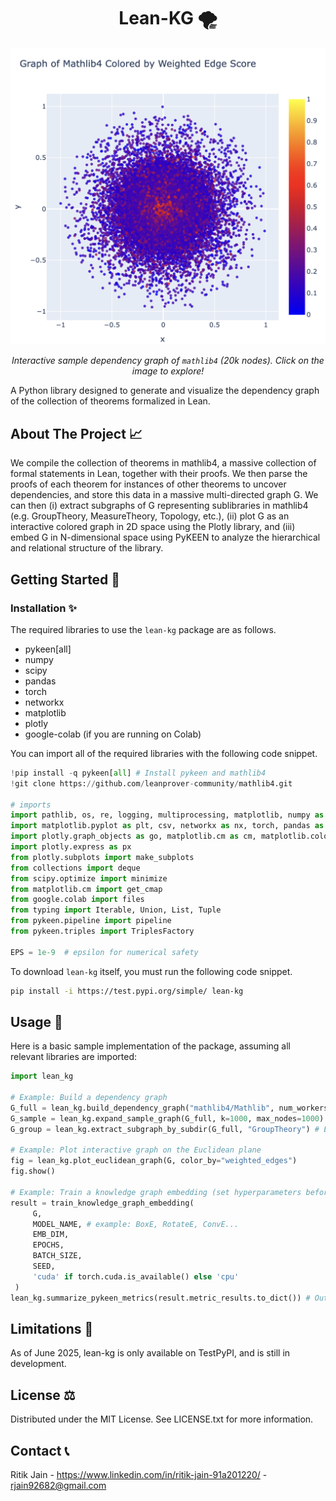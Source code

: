 <h1 align="center">Lean-KG 🌪️</h1>

<p align="center">
  <a href="https://rjain2470.github.io/lean-kg/lean-kg-demo.html">
    <img src="docs/lean-kg-demo.png"
         alt="Lean-KG demo graph"
         width="550">
  </a>
</p>

<p align="center">
  <em>Interactive sample dependency graph of <code>mathlib4</code> (20k nodes). Click on the image to explore!</em>
</p>


A Python library designed to generate and visualize the dependency graph of the collection of theorems formalized in Lean.

## About The Project 📈
We compile the collection of theorems in mathlib4, a massive collection of formal statements in Lean, together with their proofs. We then parse the proofs of each theorem for instances of other theorems to uncover dependencies, and store this data in a massive multi-directed graph G. We can then (i) extract subgraphs of G representing sublibraries in mathlib4 (e.g. GroupTheory, MeasureTheory, Topology, etc.), (ii) plot G as an interactive colored graph in 2D space using the Plotly library, and (iii) embed G in N-dimensional space using PyKEEN to analyze the hierarchical and relational structure of the library.

## Getting Started 🚀

### Installation ✨
The required libraries to use the <code>lean-kg</code> package are as follows.
- pykeen[all]
- numpy
- scipy
- pandas
- torch
- networkx
- matplotlib
- plotly
- google-colab (if you are running on Colab)

You can import all of the required libraries with the following code snippet.
```python
!pip install -q pykeen[all] # Install pykeen and mathlib4
!git clone https://github.com/leanprover-community/mathlib4.git

# imports
import pathlib, os, re, logging, multiprocessing, matplotlib, numpy as np, random
import matplotlib.pyplot as plt, csv, networkx as nx, torch, pandas as pd
import plotly.graph_objects as go, matplotlib.cm as cm, matplotlib.colors as mcolors
import plotly.express as px
from plotly.subplots import make_subplots
from collections import deque
from scipy.optimize import minimize
from matplotlib.cm import get_cmap
from google.colab import files
from typing import Iterable, Union, List, Tuple
from pykeen.pipeline import pipeline
from pykeen.triples import TriplesFactory

EPS = 1e-9  # epsilon for numerical safety
```
To download <code>lean-kg</code> itself, you must run the following code snippet.
```bash
pip install -i https://test.pypi.org/simple/ lean-kg
```

## Usage 🤖

Here is a basic sample implementation of the package, assuming all relevant libraries are imported:
```python
import lean_kg

# Example: Build a dependency graph
G_full = lean_kg.build_dependency_graph("mathlib4/Mathlib", num_workers=4) # Builds full dependency graph
G_sample = lean_kg.expand_sample_graph(G_full, k=1000, max_nodes=1000) # Samples a random subgraph of 1000 nodes
G_group = lean_kg.extract_subgraph_by_subdir(G_full, "GroupTheory") # Extracts subgraph of statements from Group Theory

# Example: Plot interactive graph on the Euclidean plane
fig = lean_kg.plot_euclidean_graph(G, color_by="weighted_edges")
fig.show()

# Example: Train a knowledge graph embedding (set hyperparameters beforehand).
result = train_knowledge_graph_embedding(
     G,
     MODEL_NAME, # example: BoxE, RotateE, ConvE...
     EMB_DIM,
     EPOCHS,
     BATCH_SIZE,
     SEED,
     'cuda' if torch.cuda.is_available() else 'cpu'
 )
lean_kg.summarize_pykeen_metrics(result.metric_results.to_dict()) # Outputs performance metrics of the embedding (MR, MRR, Hits@k)
```
## Limitations 🚩
As of June 2025, lean-kg is only available on TestPyPI, and is still in development.

## License ⚖️
Distributed under the MIT License. See LICENSE.txt for more information.

## Contact 📞
Ritik Jain - https://www.linkedin.com/in/ritik-jain-91a201220/ - rjain92682@gmail.com
